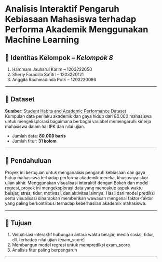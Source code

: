 # Analisis Interaktif Pengaruh Kebiasaan Mahasiswa terhadap Performa Akademik Menggunakan Machine Learning



## 👥 Identitas Kelompok – *Kelompok 8*
1. Hammam Jauharul Karim – 1203222050  
2. Sherly Faradilla Safitri – 1203220121  
3. Anggita Rachmadinda Putri – 1203220086  


---

## 📂 Dataset
**Sumber**: [Student Habits and Academic Performance Dataset](https://www.kaggle.com/datasets/aryan208/student-habits-and-academic-performance-dataset)  
Kumpulan data perilaku akademik dan gaya hidup dari 80.000 mahasiswa untuk mengeksplorasi bagaimana berbagai variabel memengaruhi kinerja mahasiswa dalam hal IPK dan nilai ujian.

- Jumlah data: **80.000 baris**
- Jumlah fitur: **31 kolom**

---

## 📘 Pendahuluan
Proyek ini bertujuan untuk menganalisis pengaruh kebiasaan dan gaya hidup mahasiswa terhadap performa akademik mereka, khususnya skor ujian akhir. Menggunakan visualisasi interaktif dengan Bokeh dan model regresi, proyek ini mengeksplorasi data yang mencakup aspek waktu belajar, stres, tidur, motivasi, dan aktivitas lainnya. Hasil dari model prediksi serta visualisasi diharapkan memberikan wawasan mengenai faktor-faktor yang paling berkontribusi terhadap keberhasilan akademik mahasiswa.

---

## 🎯 Tujuan
1. Visualisasi interaktif hubungan antara waktu belajar, media sosial, tidur, dll. terhadap nilai ujian (exam_score)
2. Membangun model regresi untuk memprediksi exam_score
3. Analisis fitur paling berpengaruh

---

